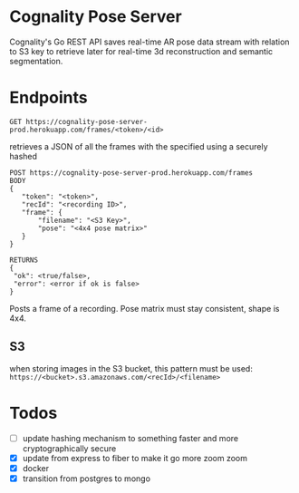 # Cognality Pose Server
Cognality's Go REST API saves real-time AR pose data stream with relation to S3 key to retrieve later for real-time 3d reconstruction and semantic segmentation.

# Endpoints
 ```
 GET https://cognality-pose-server-prod.herokuapp.com/frames/<token>/<id>
 ```
 retrieves a JSON of all the frames with the specified <id> using a securely hashed <token>
 
 ```
 POST https://cognality-pose-server-prod.herokuapp.com/frames
 BODY 
 {
	"token": "<token>",
	"recId": "<recording ID>",
	"frame": {
		"filename": "<S3 Key>",
		"pose": "<4x4 pose matrix>"
	}
}

RETURNS 
{
  "ok": <true/false>,
  "error": <error if ok is false>
}
 ```
 Posts a frame of a recording. Pose matrix must stay consistent, shape is 4x4.
 
 ## S3
 when storing images in the S3 bucket, this pattern must be used: 
 ``` https://<bucket>.s3.amazonaws.com/<recId>/<filename>```
 

# Todos
 - [ ] update hashing mechanism to something faster and more cryptographically secure
 - [x] update from express to fiber to make it go more zoom zoom
 - [x] docker
 - [x] transition from postgres to mongo
